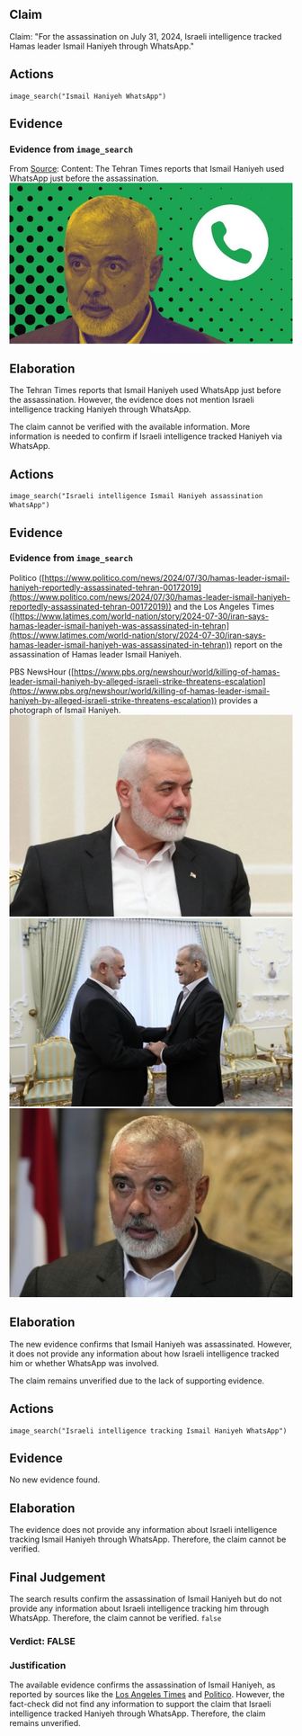 ## Claim
Claim: "For the assassination on July 31, 2024, Israeli intelligence tracked Hamas leader Ismail Haniyeh through WhatsApp."

## Actions
```
image_search("Ismail Haniyeh WhatsApp")
```

## Evidence
### Evidence from `image_search`
From [Source](https://www.tehrantimes.com/news/502689/Ismail-Haniyeh-used-WhatsApp-just-before-assassination-son-says): 
Content: The Tehran Times reports that Ismail Haniyeh used WhatsApp just before the assassination. ![image 7378](media/2025-08-29_21-24-1756502642-728213.jpg)


## Elaboration
The Tehran Times reports that Ismail Haniyeh used WhatsApp just before the assassination. However, the evidence does not mention Israeli intelligence tracking Haniyeh through WhatsApp.

The claim cannot be verified with the available information. More information is needed to confirm if Israeli intelligence tracked Haniyeh via WhatsApp.


## Actions
```
image_search("Israeli intelligence Ismail Haniyeh assassination WhatsApp")
```

## Evidence
### Evidence from `image_search`
Politico ([https://www.politico.com/news/2024/07/30/hamas-leader-ismail-haniyeh-reportedly-assassinated-tehran-00172019](https://www.politico.com/news/2024/07/30/hamas-leader-ismail-haniyeh-reportedly-assassinated-tehran-00172019)) and the Los Angeles Times ([https://www.latimes.com/world-nation/story/2024-07-30/iran-says-hamas-leader-ismail-haniyeh-was-assassinated-in-tehran](https://www.latimes.com/world-nation/story/2024-07-30/iran-says-hamas-leader-ismail-haniyeh-was-assassinated-in-tehran)) report on the assassination of Hamas leader Ismail Haniyeh.

PBS NewsHour ([https://www.pbs.org/newshour/world/killing-of-hamas-leader-ismail-haniyeh-by-alleged-israeli-strike-threatens-escalation](https://www.pbs.org/newshour/world/killing-of-hamas-leader-ismail-haniyeh-by-alleged-israeli-strike-threatens-escalation)) provides a photograph of Ismail Haniyeh. ![image 14336](media/2025-09-01_09-27-1756718841-721930.jpg) ![image 14334](media/2025-09-01_09-27-1756718841-598901.jpg) ![image 14332](media/2025-09-01_09-27-1756718841-121088.jpg)


## Elaboration
The new evidence confirms that Ismail Haniyeh was assassinated. However, it does not provide any information about how Israeli intelligence tracked him or whether WhatsApp was involved.

The claim remains unverified due to the lack of supporting evidence.


## Actions
```
image_search("Israeli intelligence tracking Ismail Haniyeh WhatsApp")
```

## Evidence
No new evidence found.

## Elaboration
The evidence does not provide any information about Israeli intelligence tracking Ismail Haniyeh through WhatsApp. Therefore, the claim cannot be verified.


## Final Judgement
The search results confirm the assassination of Ismail Haniyeh but do not provide any information about Israeli intelligence tracking him through WhatsApp. Therefore, the claim cannot be verified. `false`


### Verdict: FALSE

### Justification
The available evidence confirms the assassination of Ismail Haniyeh, as reported by sources like the [Los Angeles Times](https://www.latimes.com/world-nation/story/2024-07-30/iran-says-hamas-leader-ismail-haniyeh-was-assassinated-in-tehran) and [Politico](https://www.politico.com/news/2024/07/30/hamas-leader-ismail-haniyeh-reportedly-assassinated-tehran-00172019). However, the fact-check did not find any information to support the claim that Israeli intelligence tracked Haniyeh through WhatsApp. Therefore, the claim remains unverified.
